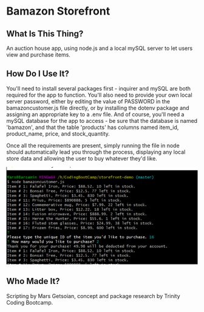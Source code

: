 # Bamazon Storefront

## What Is This Thing?
An auction house app, using node.js and a local mySQL server to let users view and purchase items.

## How Do I Use It?
You'll need to install several packages first - inquirer and mySQL are both required for the app to function. You'll also need to provide your own local server password, either by editing the value of PASSWORD in the bamazoncustomer.js file directly, or by installing the dotenv package and assigning an appropriate key to a .env file. And of course, you'll need a mySQL database for the app to access - be sure that the database is named 'bamazon', and that the table 'products' has columns named item_id, product_name, price, and stock_quantity.

Once all the requirements are present, simply running the file in node should automatically lead you through the process, displaying any local store data and allowing the user to buy whatever they'd like.

![running the app](/assets/screen_9.png)

## Who Made It?
Scripting by Mars Getsoian, concept and package research by Trinity Coding Bootcamp.
